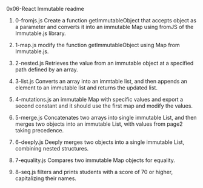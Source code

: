0x06-React Immutable readme

1. 0-fromjs.js
Create a function getImmutableObject that accepts object as a parameter and converts it into an immutable Map using fromJS of the Immutable.js library.

2. 1-map.js
modify the function getImmutableObject using Map from Immutable.js.

3. 2-nested.js
Retrieves the value from an immutable object at a specified path defined by an array.

4. 3-list.js
Converts an array into an immtable list, and then appends an element to an immutable list and returns the updated list.

5. 4-mutations.js
an immutable Map with specific values and export a second constant and it should use the first map and modify the values.

6. 5-merge.js
Concatenates two arrays into single immutable List, and then merges two objects into an immutable List, with values from page2 taking precedence.

7. 6-deeply.js
Deeply merges two objects into a single immutable List, combining nested structures.

8. 7-equality.js
Compares two immutable Map objects for equality.

9. 8-seq.js
filters and prints students with a score of 70 or higher, capitalizing their names.
